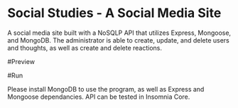 # Social Studies - A Social Media Site

A social media site built with a NoSQLP API that utilizes Express, Mongoose, and MongoDB. 
The administrator is able to create, update, and delete users and thoughts, as well as create and delete reactions.

#Preview



#Run

Please install MongoDB to use the program, as well as Express and Mongoose dependancies. API can be tested in Insomnia Core.
